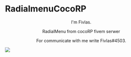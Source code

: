 # RadialmenuCocoRP

<p align='center'>
I'm Fivlas.
</p>
<p align='center'>
RadialMenu from cocoRP fivem serwer
</p>
<p align='center'>For communicate with me write Fivlas#4503.</p>
<img src="https://cdn.discordapp.com/attachments/1021844425569222778/1078290831921905684/image.png">
